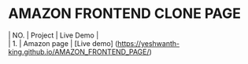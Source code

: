 # AMAZON FRONTEND CLONE PAGE
| NO. | Project | Live Demo | <br>
| 1. | Amazon page | [Live demo] (https://yeshwanth-king.github.io/AMAZON_FRONTEND_PAGE/) 
